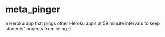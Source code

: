 meta_pinger
===========

a Heroku app that pings other Heroku apps at 59 minute intervals to keep students' projects from idling :)
